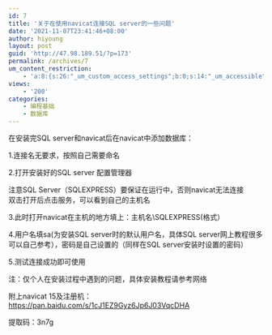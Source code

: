 ```yaml
---
id: 7
title: '关于在使用navicat连接SQL server的一些问题'
date: '2021-11-07T23:41:46+08:00'
author: hiyoung
layout: post
guid: 'http://47.98.189.51/?p=173'
permalink: /archives/7
um_content_restriction:
    - 'a:8:{s:26:"_um_custom_access_settings";b:0;s:14:"_um_accessible";i:0;s:28:"_um_access_hide_from_queries";b:0;s:19:"_um_noaccess_action";i:0;s:30:"_um_restrict_by_custom_message";i:0;s:27:"_um_restrict_custom_message";s:0:"";s:19:"_um_access_redirect";i:0;s:23:"_um_access_redirect_url";s:0:"";}'
views:
    - '200'
categories:
    - 编程基础
    - 数据库
---
```


在安装完SQL server和navicat后在navicat中添加数据库：

1.连接名无要求，按照自己需要命名

2.打开安装好的SQL server 配置管理器

注意SQL Server（SQLEXPRESS）要保证在运行中，否则navicat无法连接  
双击打开后点击服务，可以看到自己的主机名

3.此时打开navicat在主机的地方填上：主机名\\SQLEXPRESS(格式）

4.用户名填sa(为安装SQL server时的默认用户名，具体SQL server网上教程很多可以自己参考），密码是自己设置的（同样在SQL server安装时设置的密码）

5.测试连接成功即可使用

注：仅个人在安装过程中遇到的问题，具体安装教程请参考网络

附上navicat 15及注册机：<https://pan.baidu.com/s/1cJ1EZ9Gyz6Jp6J03VqcDHA>

提取码：3n7g